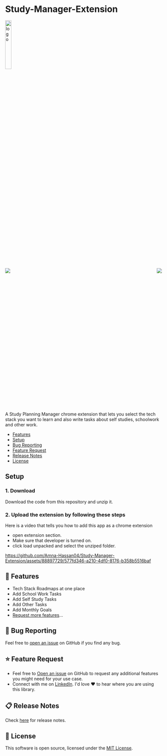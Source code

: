 

<p>
    <h1> Study-Manager-Extension</h1>
    <p><img src=https://github.com/Amna-Hassan04/Study-Manager-Extension/assets/88897729/c10f94e8-2ed1-4de5-82cb-4c9a99a019c8"" alt="logo" width="20%" /></p>

</p>
<p align="center">
      <img src="https://github.com/Amna-Hassan04/Study-Manager-Extension/assets/88897729/97b3e5d7-5b8f-4866-b0a7-e7b0bf5e11e2" align="left">
      <img src="https://github.com/Amna-Hassan04/Study-Manager-Extension/assets/88897729/90d60827-3c62-4b16-988e-7091e4db8bf5" align="right">
</p>
<br><br><br><br>
<br><br><br><br><br><br><br><br><br><br><br><br><br><br><br><br><br><br><br><br><br><br><br>
A Study Planning Manager chrome extension that lets you select the tech stack you want to learn and also write tasks about self studies, schoolwork and other work. 

- [Features](#features)
- [Setup](#set-up)
- [Bug Reporting](#bug)
- [Feature Request](#feature-request)
- [Release Notes](#release-notes)
- [License](#license)

 <a id="set-up"></a>

<h2>Setup</h2>
<h3>1. Download</h3>
Download the code from this repository and unzip it. 

<h3>2. Upload the extension by following these steps</h3>
Here is a video that tells you how to add this app as a chrome extension
<ul>
  <li>open extension section. </li> 
  <li>Make sure that developer is turned on. </li> 
 <li>click load unpacked and select the unziped folder.</li> 

</ul>

https://github.com/Amna-Hassan04/Study-Manager-Extension/assets/88897729/577fd346-a210-4df0-8176-b358b5516baf

<a id="features"></a>

## 🚀 Features

- Tech Stack  Roadmaps at one place
- Add School Work Tasks
- Add Self Study Tasks
- Add Other Tasks
- Add Monthly Goals
- [Request more features](#feature-request)...

<a id="bug"></a>

  ## 🐛 Bug Reporting

Feel free to [open an issue](https://github.com/PawanKolhe/color-calendar/issues) on GitHub if you find any bug.

<a id="feature-request"></a>

## ⭐ Feature Request

- Feel free to [Open an issue](https://github.com/PawanKolhe/color-calendar/issues) on GitHub to request any additional features you might need for your use case.
- Connect with me on [LinkedIn](https://www.linkedin.com/in/kolhepawan/). I'd love ❤️️ to hear where you are using this library.

<a id="release-notes"></a>

## 📋 Release Notes

Check [here](https://github.com/PawanKolhe/color-calendar/releases) for release notes.

<a id="license"></a>

## 📜 License

This software is open source, licensed under the [MIT License](https://github.com/PawanKolhe/color-calendar/blob/master/LICENSE).
